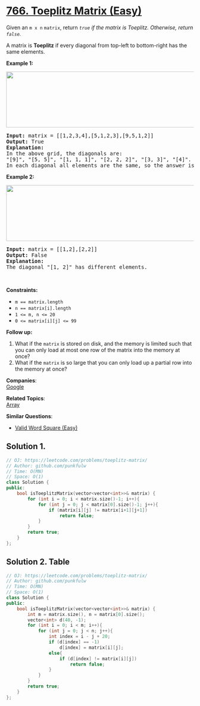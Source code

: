 # [766. Toeplitz Matrix (Easy)](https://leetcode.com/problems/toeplitz-matrix/)

<p>Given an <code>m x n</code> <code>matrix</code>, return <em><code>true</code> if the matrix is Toeplitz. Otherwise, return <code>false</code>.</em></p>

<p>A matrix is <b>Toeplitz</b> if every diagonal from top-left to bottom-right has the same elements.</p>

<p><strong>Example 1:</strong></p>

<img alt="" src="https://assets.leetcode.com/uploads/2020/11/04/ex1.jpg" style="width: 600px; height: 150px;">
<pre>
<strong>Input:</strong> matrix = [[1,2,3,4],[5,1,2,3],[9,5,1,2]]
<strong>Output:</strong> True
<strong>Explanation:</strong>
In the above grid, the diagonals are:
"[9]", "[5, 5]", "[1, 1, 1]", "[2, 2, 2]", "[3, 3]", "[4]".
In each diagonal all elements are the same, so the answer is True.
</pre>

<p><strong>Example 2:</strong></p>
<img alt="" src="https://assets.leetcode.com/uploads/2020/11/04/ex2.jpg" style="width: 600px; height: 150px;">
<pre>
<strong>Input:</strong> matrix = [[1,2],[2,2]]
<strong>Output:</strong> False
<strong>Explanation:</strong>
The diagonal "[1, 2]" has different elements.
</pre>

<p>&nbsp;</p>
<p><strong>Constraints:</strong></p>

<ul>
  <li><code>m == matrix.length</code></li>
  <li><code>n == matrix[i].length</code></li>
  <li><code>1 &lt;= m, n &lt;= 20</code></li>
  <li><code>0 &lt;= matrix[i][j] &lt;= 99</code></li>
</ul>



<strong>Follow up:</strong></p>

<ol>
	<li>What if the <code>matrix</code> is stored on disk, and the memory is limited such that you can only load at most one row of the matrix into the memory at once?</li>
	<li>What if the <code>matrix</code> is so large that you can only load up a partial row into the memory at once?</li>
</ol>


**Companies**:  
[Google](https://leetcode.com/company/google)

**Related Topics**:  
[Array](https://leetcode.com/tag/array/)

**Similar Questions**:
* [Valid Word Square (Easy)](https://leetcode.com/problems/valid-word-square/)

## Solution 1.

```cpp
// OJ: https://leetcode.com/problems/toeplitz-matrix/
// Author: github.com/punkfulw
// Time: O(MN)
// Space: O(1)
class Solution {
public:
    bool isToeplitzMatrix(vector<vector<int>>& matrix) {
        for (int i = 0; i < matrix.size()-1; i++){
            for (int j = 0; j < matrix[0].size()-1; j++){
                if (matrix[i][j] != matrix[i+1][j+1])
                    return false;
            }
        }
        return true;
    }
};
```

## Solution 2. Table

```cpp
// OJ: https://leetcode.com/problems/toeplitz-matrix/
// Author: github.com/punkfulw
// Time: O(MN)
// Space: O(1)
class Solution {
public:
    bool isToeplitzMatrix(vector<vector<int>>& matrix) {
        int m = matrix.size(), n = matrix[0].size();
        vector<int> d(40, -1);
        for (int i = 0; i < m; i++){
            for (int j = 0; j < n; j++){
                int index = i - j + 20;
                if (d[index] == -1)
                    d[index] = matrix[i][j];
                else{
                    if (d[index] != matrix[i][j])
                        return false;
                }
            }
        }
        return true;
    }
};
```
